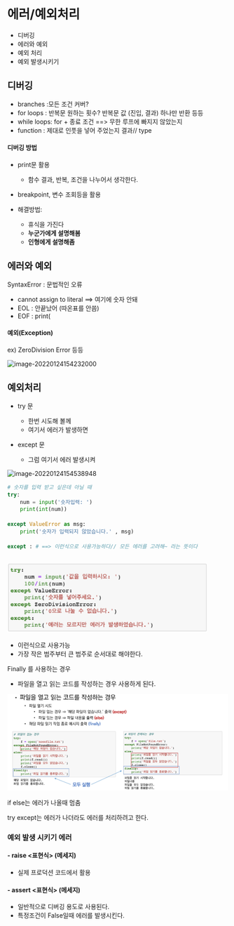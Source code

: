 # 에러/예외처리

- 디버깅
- 에러와 예외
- 예외 처리
- 예외 발생시키기



## 디버깅

- branches	:모든 조건 커버?
- for loops    : 반복문 원하는 횟수? 반복문 값 (진입, 결과) 하나만 반환 등등
- while loops: for + 종료 조건 ==> 무한 루프에 빠지지 않았는지
- function     : 제대로 인풋을 넣어 주었는지 결과// type



#### 디버깅 방법

- print문 활용
  - 함수 결과, 반복, 조건을 나누어서 생각한다.
- breakpoint, 변수 조회등을 활용

- 해결방법:
  - 휴식을 가진다
  - **누군가에게 설명해봄**
  - **인형에게 설명해좀**



## 에러와 예외

SyntaxError : 문법적인 오류

- cannot assign to literal ==> 여기에 숫자 안돼
- EOL : 안끝났어 (따온표를 안씀)
- EOF : print(  

####  예외(Exception)

ex) ZeroDivision Error 등등

![image-20220124154232000](C:\Users\JHK_ssafy\AppData\Roaming\Typora\typora-user-images\image-20220124154232000.png)





## 예외처리

- try 문
  - 한번 시도해 볼께
  - 여기서 에러가 발생하면


- except 문
  - 그럼 여기서 에러 발생시켜

![image-20220124154538948](C:\Users\JHK_ssafy\AppData\Roaming\Typora\typora-user-images\image-20220124154538948.png)

```python
# 숫자를 입력 받고 싶은데 아닐 때
try:
    num = input('숫자입력: ')
    print(int(num))
    
except ValueError as msg:
    print('숫자가 입력되지 않았습니다.' , msg)
    
except : # ==> 이런식으로 사용가능하다// 모든 에러를 고려해~ 라는 뜻이다 
 
```

![image-20220124155155861](06.error_except.assets/image-20220124155155861.png)

- 이런식으로 사용가능
- 가장 작은 범주부터 큰 범주로 순서대로 해야한다. 



Finally 를 사용하는 경우

- 파일을 열고 읽는 코드를 작성하는 경우 사용하게 된다.

![image-20220124155347150](06.error_except.assets/image-20220124155347150.png)



if else는 에러가 나올때 멈춤

try except는 에러가 나더라도 에러를 처리하려고 한다.



### 예외 발생 시키기 에러

#### - raise <표현식> (메세지)

- 실제 프로덕션 코드에서 활용



#### - assert <표현식> (메세지)

- 일반적으로 디버깅 용도로 사용된다.
- 특정조건이 False일때 에러를 발생시킨다.














